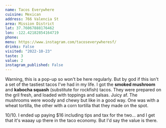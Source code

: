 ```yaml
---
name: Tacos Everywhere
cuisine: Mexican
address: 766 Valencia St
area: Mission District
lat: 37.76067888176462
lon: -122.42182854164719
phone:
menu: https://www.instagram.com/tacoseverywheresf/
drinks: False
visited: "2022-10-23"
taste: 3
value: 2
instagram_published: False
---
```


Warning, this is a pop-up so won't be here regularly. But by god if this isn't a set of the tastiest tacos I've had in my life. I got the **smoked mushroom** and **kabocha squash** (substitute for rockfish) tacos. They were prepared on the gril fresh, and loaded with toppings and salsas. Juicy af. The mushrooms were woody and chewy but like in a good way. One was with a wheat tortilla, the other with a corn tortilla that they made on the spot.

10/10. I ended up paying $16 including tips and tax for the two... and I get that it's waaay up there in the taco economy. But I'd say the value is there.
